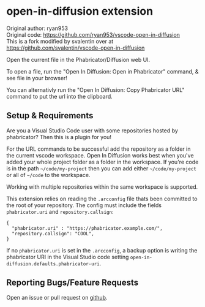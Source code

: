 # open-in-diffusion extension

Original author: ryan953  
Original code: https://github.com/ryan953/vscode-open-in-diffusion  
This is a fork modified by svalentin over at https://github.com/svalentin/vscode-open-in-diffusion

Open the current file in the Phabricator/Diffusion web UI.

To open a file, run the "Open In Diffusion: Open in Phabricator" command, & see file in your browser!

You can alternativly run the "Open In Diffusion: Copy Phabricator URL" command to put the url into the clipboard.

## Setup & Requirements

Are you a Visual Studio Code user with some repositories hosted by phabricator? Then this is a plugin for you!

For the URL commands to be successful add the repository as a folder in the current vscode workspace.
Open In Diffusion works best when you've added your whole project folder as a folder in the workspace. If you're code is in the path `~/code/my-project` then you can add either `~/code/my-project` or all of `~/code` to the workspace.

Working with multiple repositories within the same workspace is supported.

This extension relies on reading the `.arcconfig` file thats been committed to the root of your repository. The config must include the fields `phabricator.uri` and `repository.callsign`:

```
{
  "phabricator.uri" : "https://phabricator.example.com/",
  "repository.callsign": "COOL",
}
```

If no `phabricator.uri` is set in the `.arcconfig`, a backup option is writing the phabricator URI in the Visual Studio code setting `open-in-diffusion.defaults.phabricator-uri`.

## Reporting Bugs/Feature Requests

Open an issue or pull request on [github](https://github.com/ryan953/vscode-open-in-diffusion/issues).
